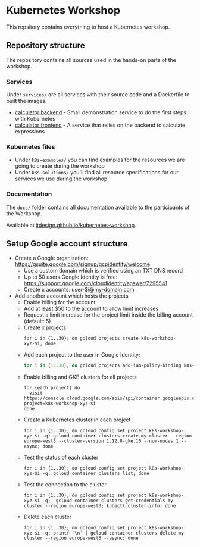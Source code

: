 # Kubernetes Workshop

This repsitory contains everything to host a Kubernetes workshop.

## Repository structure

The repository contains all sources used in the hands-on parts of the workshop.

### Services

Under `services/` are all services with their source code and a Dockerfile to built the images.

- [calculator backend](services/calculator-backend/) - Small demonstration service to do the first steps with Kubernetes
- [calculator frontend](services/calculator-frontend/) - A service that relies on the backend to calculate expressions

### Kubernetes files

- Under `k8s-examples/` you can find examples for the resources we are going to create during the workshop
- Under `k8s-solutions/` you'll find all resource specifications for our services we use during the workshop.

### Documentation

The `docs/` folder contains all documentation available to the participants of the Workshop.

Available at [itdesign.github.io/kubernetes-workshop](https://itdesign.github.io/kubernetes-workshop/).

## Setup Google account structure

- Create a Google organization: https://gsuite.google.com/signup/gcpidentity/welcome
  - Use a custom domain which is verified using an TXT DNS record
  - Up to 50 users Google Identity is free: https://support.google.com/cloudidentity/answer/7295541
  - Create x accounts: user-$i@my-domain.com
- Add another account which hosts the projects
  - Enable billing for the account
  - Add at least $50 to the account to allow limit increases
  - Request a limit increase for the project limit inside the billing account (default: 5)
  - Create x projects
    ```
    for i in {1..30}; do gcloud projects create k8s-workshop-xyz-$i; done
    ```
  - Add each project to the user in Google Identity:
    ```bash
    for i in {1..30}; do gcloud projects add-iam-policy-binding k8s-workshop-xyz-$i --member user:user-$i@my-domain.com --role roles/editor; done
    ```
  - Enable billing and GKE clusters for all projects
    ```
    for {each project} do
      visit https://console.cloud.google.com/apis/api/container.googleapis.com/overview?project=k8s-workshop-xyz-$i
    done
    ```
  - Create a Kubernetes cluster in each project
    ```
    for i in {1..30}; do gcloud config set project k8s-workshop-xyz-$i -q; gcloud container clusters create my-cluster --region europe-west3 --cluster-version 1.12.8-gke.10 --num-nodes 1 --async; done
    ```
  - Test the status of each cluster
    ```
    for i in {1..30}; do gcloud config set project k8s-workshop-xyz-$i -q; gcloud container clusters list; done
    ```
  - Test the connection to the cluster
    ```
    for i in {1..30}; do gcloud config set project k8s-workshop-xyz-$i -q;  gcloud container clusters get-credentials my-cluster --region europe-west3; kubectl cluster-info; done
    ```  
  - Delete each cluster
    ```
    for i in {1..30}; do gcloud config set project k8s-workshop-xyz-$i -q; printf '\n' | gcloud container clusters delete my-cluster --region europe-west3 --async; done
    ```
